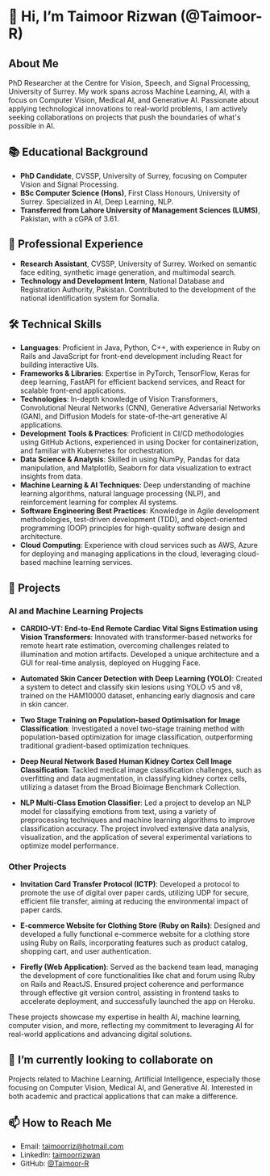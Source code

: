 # 👋 Hi, I’m Taimoor Rizwan (@Taimoor-R)

## About Me
PhD Researcher at the Centre for Vision, Speech, and Signal Processing, University of Surrey. My work spans across Machine Learning, AI, with a focus on Computer Vision, Medical AI, and Generative AI. Passionate about applying technological innovations to real-world problems, I am actively seeking collaborations on projects that push the boundaries of what's possible in AI.

## 📚 Educational Background
- **PhD Candidate**, CVSSP, University of Surrey, focusing on Computer Vision and Signal Processing.
- **BSc Computer Science (Hons)**, First Class Honours, University of Surrey. Specialized in AI, Deep Learning, NLP.
- **Transferred from Lahore University of Management Sciences (LUMS)**, Pakistan, with a cGPA of 3.61.

## 💼 Professional Experience
- **Research Assistant**, CVSSP, University of Surrey. Worked on semantic face editing, synthetic image generation, and multimodal search.
- **Technology and Development Intern**, National Database and Registration Authority, Pakistan. Contributed to the development of the national identification system for Somalia.

## 🛠 Technical Skills
- **Languages**: Proficient in Java, Python, C++, with experience in Ruby on Rails and JavaScript for front-end development including React for building interactive UIs.
- **Frameworks & Libraries**: Expertise in PyTorch, TensorFlow, Keras for deep learning, FastAPI for efficient backend services, and React for scalable front-end applications.
- **Technologies**: In-depth knowledge of Vision Transformers, Convolutional Neural Networks (CNN), Generative Adversarial Networks (GAN), and Diffusion Models for state-of-the-art generative AI applications.
- **Development Tools & Practices**: Proficient in CI/CD methodologies using GitHub Actions, experienced in using Docker for containerization, and familiar with Kubernetes for orchestration.
- **Data Science & Analysis**: Skilled in using NumPy, Pandas for data manipulation, and Matplotlib, Seaborn for data visualization to extract insights from data.
- **Machine Learning & AI Techniques**: Deep understanding of machine learning algorithms, natural language processing (NLP), and reinforcement learning for complex AI systems.
- **Software Engineering Best Practices**: Knowledge in Agile development methodologies, test-driven development (TDD), and object-oriented programming (OOP) principles for high-quality software design and architecture.
- **Cloud Computing**: Experience with cloud services such as AWS, Azure for deploying and managing applications in the cloud, leveraging cloud-based machine learning services.


## 🚀 Projects

### AI and Machine Learning Projects
- **CARDIO-VT: End-to-End Remote Cardiac Vital Signs Estimation using Vision Transformers**: Innovated with transformer-based networks for remote heart rate estimation, overcoming challenges related to illumination and motion artifacts. Developed a unique architecture and a GUI for real-time analysis, deployed on Hugging Face.

- **Automated Skin Cancer Detection with Deep Learning (YOLO)**: Created a system to detect and classify skin lesions using YOLO v5 and v8, trained on the HAM10000 dataset, enhancing early diagnosis and care in skin cancer.

- **Two Stage Training on Population-based Optimisation for Image Classification**: Investigated a novel two-stage training method with population-based optimization for image classification, outperforming traditional gradient-based optimization techniques.

- **Deep Neural Network Based Human Kidney Cortex Cell Image Classification**: Tackled medical image classification challenges, such as overfitting and data augmentation, in classifying kidney cortex cells, utilizing a dataset from the Broad Bioimage Benchmark Collection.

- **NLP Multi-Class Emotion Classifier**: Led a project to develop an NLP model for classifying emotions from text, using a variety of preprocessing techniques and machine learning algorithms to improve classification accuracy. The project involved extensive data analysis, visualization, and the application of several experimental variations to optimize model performance.

### Other Projects
- **Invitation Card Transfer Protocol (ICTP)**: Developed a protocol to promote the use of digital over paper cards, utilizing UDP for secure, efficient file transfer, aiming at reducing the environmental impact of paper cards.

- **E-commerce Website for Clothing Store (Ruby on Rails)**: Designed and developed a fully functional e-commerce website for a clothing store using Ruby on Rails, incorporating features such as product catalog, shopping cart, and user authentication.

- **Firefly (Web Application)**: Served as the backend team lead, managing the development of core functionalities like chat and forum using Ruby on Rails and ReactJS. Ensured project coherence and performance through effective git version control, assisting in frontend tasks to accelerate deployment, and successfully launched the app on Heroku.

These projects showcase my expertise in health AI, machine learning, computer vision, and more, reflecting my commitment to leveraging AI for real-world applications and advancing digital solutions.


## 🌱 I’m currently looking to collaborate on
Projects related to Machine Learning, Artificial Intelligence, especially those focusing on Computer Vision, Medical AI, and Generative AI. Interested in both academic and practical applications that can make a difference.

## 📫 How to Reach Me
- Email: [taimoorriz@hotmail.com](mailto:taimoorriz@hotmail.com)
- LinkedIn: [taimoorrizwan](https://www.linkedin.com/in/taimoorrizwan/)
- GitHub: [@Taimoor-R](https://github.com/Taimoor-R)

